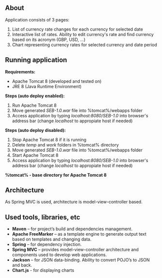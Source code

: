 ## About

Application consists of 3 pages:

1. List of currency rate changes for each currency for selected date
2. Interactive list of rates. Ability to edit currency's rate and find currency based on its acronym (GBP, USD, ...)
3. Chart representing currency rates for selected currency and date period

## Running application

**Requirements:**

- Apache Tomcat 8 (developed and tested on)
- JRE 8 (Java Runtime Environment)

**Steps (auto deploy enabled):**

1. Run Apache Tomcat 8
2. Move generated _SEB-1.0.war_ file into %tomcat%/webapps folder
3. Access application by typing _localhost:8080/SEB-1.0_ into browser's address bar (change _localhost_ to appropiate host if needed)

**Steps (auto deploy disabled):**

1. Stop Apache Tomcat 8 if it is running
2. Delete _temp_ and _work_ folders in %tomcat% directory
3. Move generated _SEB-1.0.war_ file into %tomcat%/webapps folder
4. Start Apache Tomcat 8
5. Access application by typing _localhost:8080/SEB-1.0_ into browser's address bar (change _localhost_ to appropiate host if needed)

**%tomcat% - base directory for Apache Tomcat 8**

## Architecture

As Spring MVC is used, architecture is model-view-controller based.

## Used tools, libraries, etc

- **Maven** – for project’s build and dependencies management.
- **Apache FreeMarker** – as a template engine to generate output text based on templates and changing data.
- **Spring** – for dependency injection.
- **Spring MVC** – provides model-view-controller architecture and components used to develop web applications.
- **Jackson** – for JSON data-binding. Ability to convert POJO’s to JSON and back.
- **Chart.js** - for displaying charts
